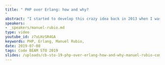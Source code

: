 ```yaml
---
title: " PHP over Erlang: how and why?
"
abstract: "I started to develop this crazy idea back in 2013 when I was playing with PEG and Neotoma to parse another crazy idea to build a MySQL server simulator to access to Erlang and gather information (myproto). After the first try, I realize I can perform something with PHP could be impossible to do, like better resources control, real-time coverage or even use websockets. In 2016 Bragful project was created."
speakers:
- _speakers/manuel-rubio.md
type: video
youtube_id: z7xLHzSR4GA
keywords: PHP, Erlang, Manuel Rubio,
date: 2019-07-08
tags: Code BEAM STO 2019
slides: /uploads/cb-sto-19-php-over-erlang-how-and-why-manuel-rubio-compressed.pdf
---
```

